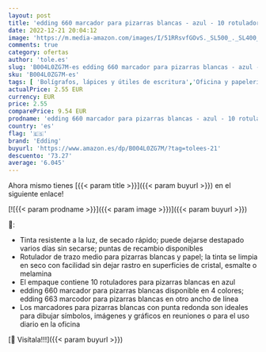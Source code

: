 ```yaml
---
layout: post
title: 'edding 660 marcador para pizarras blancas - azul - 10 rotuladores - punta redonda 1 5-3 mm - rotulador para pizarra blanca  borrado en seco - pizarra blanca  flipchart  tablón de notas - recargable'
date: 2022-12-21 20:04:12
image: 'https://m.media-amazon.com/images/I/51RRsvfGOvS._SL500_._SL400_.jpg'
comments: true
category: ofertas
author: 'tole.es'
slug: 'B004L0ZG7M-es edding 660 marcador para pizarras blancas - azul - 10...'
sku: 'B004L0ZG7M-es'
tags: [ 'Bolígrafos, lápices y útiles de escritura','Oficina y papelería','Rotuladores para pizarra','Rotuladores y subrayadores','edding','rotulador','rotuladores','🇪🇸', ]
actualPrice: 2.55 EUR
currency: EUR
price: 2.55
comparePrice: 9.54 EUR
prodname: 'edding 660 marcador para pizarras blancas - azul - 10 rotuladores - punta redonda 1 5-3 mm - rotulador para pizarra blanca  borrado en seco - pizarra blanca  flipchart  tablón de notas - recargable'
country: 'es'
flag: '🇪🇸'
brand: 'Edding'
buyurl: 'https://www.amazon.es/dp/B004L0ZG7M/?tag=tolees-21'
descuento: '73.27'
average: '6.045'
---
```


Ahora mismo tienes [{{< param title >}}]({{< param buyurl >}}) en el siguiente enlace!

[![{{< param prodname >}}]({{< param image >}})]({{< param buyurl >}})

🔎:

- Tinta resistente a la luz, de secado rápido; puede dejarse destapado varios días sin secarse; puntas de recambio disponibles
- Rotulador de trazo medio para pizarras blancas y papel; la tinta se limpia en seco con facilidad sin dejar rastro en superficies de cristal, esmalte o melamina
- El empaque contiene 10 rotuladores para pizarras blancas en azul
- edding 660 marcador para pizarras blancas disponible en 4 colores; edding 663 marcodor para pizarras blancas en otro ancho de línea
- Los marcadores para pizarras blancas con punta redonda son ideales para dibujar símbolos, imágenes y gráficos en reuniones o para el uso diario en la oficina

[🛒 Visítala!!!]({{< param buyurl >}})

